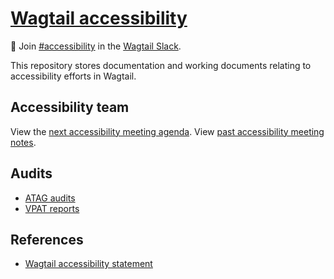# [Wagtail accessibility](https://wagtail.github.io/accessibility/)

👋 Join [#accessibility](https://app.slack.com/client/T0K33F93J/CB7L6L5S6) in the [Wagtail Slack](https://github.com/wagtail/wagtail/wiki/slack).

This repository stores documentation and working documents relating to accessibility efforts in Wagtail.

## Accessibility team

View the [next accessibility meeting agenda](https://docs.google.com/document/d/1YUxOs5jYZMd8rX291mDE123xIK7tbD63PzSR9ooFa4c/edit). View [past accessibility meeting notes](https://github.com/wagtail/wagtail/discussions/11394).

## Audits

- [ATAG audits](./audits/atag/)
- [VPAT reports](./audits/vpat/)

## References

- [Wagtail accessibility statement](https://wagtail.org/accessibility/)
